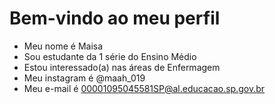 # Bem-vindo ao meu perfil
- Meu nome é Maisa
- Sou estudante da 1 série do Ensino Médio
- Estou interessado(a) nas áreas de Enfermagem
- Meu instagram é @maah_019
- Meu e-mail é 00001095045581SP@al.educacao.sp.gov.br
